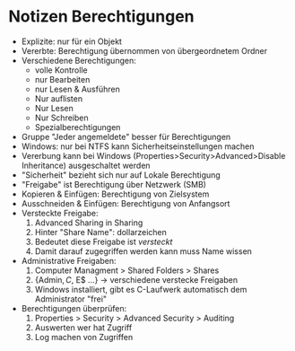 # Notizen Berechtigungen

* Explizite: nur für ein Objekt
* Vererbte: Berechtigung übernommen von übergeordnetem Ordner
* Verschiedene Berechtigungen:
  * volle Kontrolle
  * nur Bearbeiten
  * nur Lesen & Ausführen
  * Nur auflisten
  * Nur Lesen
  * Nur Schreiben
  * Spezialberechtigungen
* Gruppe "Jeder angemeldete" besser für Berechtigungen
* Windows: nur bei NTFS kann Sicherheitseinstellungen machen
* Vererbung kann bei Windows (Properties>Security>Advanced>Disable Inheritance) ausgeschaltet werden
* "Sicherheit" bezieht sich nur auf Lokale Berechtigung
* "Freigabe" ist Berechtigung über Netzwerk (SMB)
* Kopieren & Einfügen: Berechtigung von Zielsystem
* Ausschneiden & Einfügen: Berechtigung von Anfangsort
* Versteckte Freigabe:
    1. Advanced Sharing in Sharing
    2. Hinter "Share Name": dollarzeichen
    3. Bedeutet diese Freigabe ist _versteckt_
    4. Damit darauf zugegriffen werden kann muss Name wissen
* Administrative Freigaben:
    1. Computer Managment > Shared Folders > Shares
    2. {Admin$, C$, E$ ...} -> verschiedene verstecke Freigaben
    3. Windows installiert, gibt es C-Laufwerk automatisch dem Administrator "frei"
* Berechtigungen überprüfen:
    1. Properties > Security > Advanced Security > Auditing
    2. Auswerten wer hat Zugriff
    3. Log machen von Zugriffen
